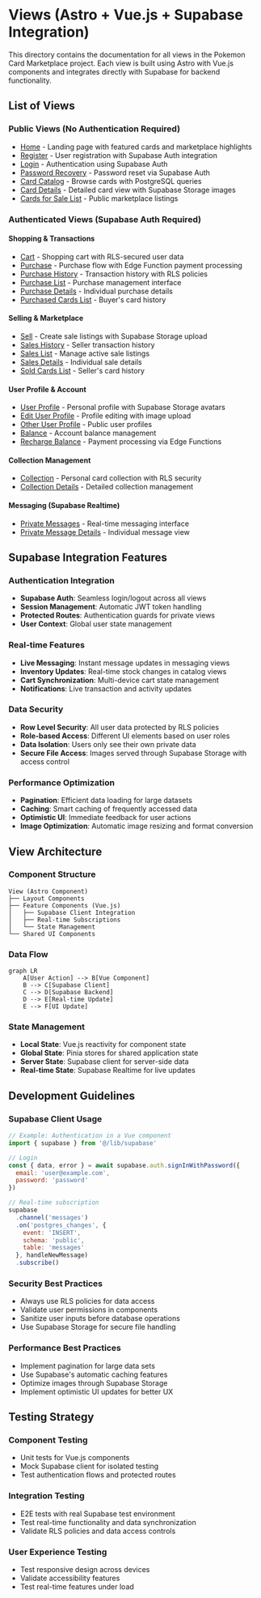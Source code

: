 # Views (Astro + Vue.js + Supabase Integration)

This directory contains the documentation for all views in the Pokemon Card Marketplace project. Each view is built using Astro with Vue.js components and integrates directly with Supabase for backend functionality.

## List of Views

### Public Views (No Authentication Required)
*   [Home](home.view.yaml) - Landing page with featured cards and marketplace highlights
*   [Register](register.view.yaml) - User registration with Supabase Auth integration
*   [Login](login.view.yaml) - Authentication using Supabase Auth
*   [Password Recovery](password_recovery.view.yaml) - Password reset via Supabase Auth
*   [Card Catalog](card_catalog.view.yaml) - Browse cards with PostgreSQL queries
*   [Card Details](card_details.view.yaml) - Detailed card view with Supabase Storage images
*   [Cards for Sale List](cards_for_sale_list.view.yaml) - Public marketplace listings

### Authenticated Views (Supabase Auth Required)

#### Shopping & Transactions
*   [Cart](cart.view.yaml) - Shopping cart with RLS-secured user data
*   [Purchase](purchase.view.yaml) - Purchase flow with Edge Function payment processing
*   [Purchase History](purchase_history.view.yaml) - Transaction history with RLS policies
*   [Purchase List](purchase_list.view.yaml) - Purchase management interface
*   [Purchase Details](purchase_details.view.yaml) - Individual purchase details
*   [Purchased Cards List](purchased_cards_list.view.yaml) - Buyer's card history

#### Selling & Marketplace
*   [Sell](sell.view.yaml) - Create sale listings with Supabase Storage upload
*   [Sales History](sales_history.view.yaml) - Seller transaction history
*   [Sales List](sales_list.view.yaml) - Manage active sale listings
*   [Sales Details](sales_details.view.yaml) - Individual sale details
*   [Sold Cards List](sold_cards_list.view.yaml) - Seller's card history

#### User Profile & Account
*   [User Profile](user_profile.view.yaml) - Personal profile with Supabase Storage avatars
*   [Edit User Profile](edit_user_profile.view.yaml) - Profile editing with image upload
*   [Other User Profile](other_user_profile.view.yaml) - Public user profiles
*   [Balance](balance.view.yaml) - Account balance management
*   [Recharge Balance](recharge_balance.view.yaml) - Payment processing via Edge Functions

#### Collection Management
*   [Collection](collection.view.yaml) - Personal card collection with RLS security
*   [Collection Details](collection_details.view.yaml) - Detailed collection management

#### Messaging (Supabase Realtime)
*   [Private Messages](private_messages.view.yaml) - Real-time messaging interface
*   [Private Message Details](private_message_details.view.yaml) - Individual message view

## Supabase Integration Features

### Authentication Integration
- **Supabase Auth**: Seamless login/logout across all views
- **Session Management**: Automatic JWT token handling
- **Protected Routes**: Authentication guards for private views
- **User Context**: Global user state management

### Real-time Features
- **Live Messaging**: Instant message updates in messaging views
- **Inventory Updates**: Real-time stock changes in catalog views
- **Cart Synchronization**: Multi-device cart state management
- **Notifications**: Live transaction and activity updates

### Data Security
- **Row Level Security**: All user data protected by RLS policies
- **Role-based Access**: Different UI elements based on user roles
- **Data Isolation**: Users only see their own private data
- **Secure File Access**: Images served through Supabase Storage with access control

### Performance Optimization
- **Pagination**: Efficient data loading for large datasets
- **Caching**: Smart caching of frequently accessed data
- **Optimistic UI**: Immediate feedback for user actions
- **Image Optimization**: Automatic image resizing and format conversion

## View Architecture

### Component Structure
```
View (Astro Component)
├── Layout Components
├── Feature Components (Vue.js)
│   ├── Supabase Client Integration
│   ├── Real-time Subscriptions
│   └── State Management
└── Shared UI Components
```

### Data Flow
```mermaid
graph LR
    A[User Action] --> B[Vue Component]
    B --> C[Supabase Client]
    C --> D[Supabase Backend]
    D --> E[Real-time Update]
    E --> F[UI Update]
```

### State Management
- **Local State**: Vue.js reactivity for component state
- **Global State**: Pinia stores for shared application state
- **Server State**: Supabase client for server-side data
- **Real-time State**: Supabase Realtime for live updates

## Development Guidelines

### Supabase Client Usage
```javascript
// Example: Authentication in a Vue component
import { supabase } from '@/lib/supabase'

// Login
const { data, error } = await supabase.auth.signInWithPassword({
  email: 'user@example.com',
  password: 'password'
})

// Real-time subscription
supabase
  .channel('messages')
  .on('postgres_changes', { 
    event: 'INSERT', 
    schema: 'public', 
    table: 'messages' 
  }, handleNewMessage)
  .subscribe()
```

### Security Best Practices
- Always use RLS policies for data access
- Validate user permissions in components
- Sanitize user inputs before database operations
- Use Supabase Storage for secure file handling

### Performance Best Practices
- Implement pagination for large data sets
- Use Supabase's automatic caching features
- Optimize images through Supabase Storage
- Implement optimistic UI updates for better UX

## Testing Strategy

### Component Testing
- Unit tests for Vue.js components
- Mock Supabase client for isolated testing
- Test authentication flows and protected routes

### Integration Testing
- E2E tests with real Supabase test environment
- Test real-time functionality and data synchronization
- Validate RLS policies and data access controls

### User Experience Testing
- Test responsive design across devices
- Validate accessibility features
- Test real-time features under load
